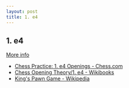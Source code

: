 ```yaml
---
layout: post
title: 1. e4
---
```

## 1. e4
[More info](https://www.thechesswebsite.com/1-e4-chess-openings/)

- [Chess Practice: 1. e4 Openings - Chess.com](https://www.chess.com/practice/openings/e4-openings)
- [Chess Opening Theory/1. e4 - Wikibooks](https://en.wikibooks.org/wiki/Chess_Opening_Theory/1._e4)
- [King's Pawn Game - Wikipedia](https://en.wikipedia.org/wiki/King's_Pawn_Game)
